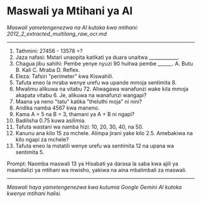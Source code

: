 # Maswali ya Mtihani ya AI
*Maswali yametengenezwa na AI kutoka kwa mtihani: 2012_2_extracted_multilang_raw_ocr.md*

---

1.  Tathmini: 27456 - 13578 =?
2.  Jaza nafasi: Mstari unaopita katikati ya duara unaitwa ____________.
3.  Chagua jibu sahihi: Pembe yenye nyuzi 90 huitwa pembe ______.
    A. Butu B. Kali C. Mraba D. Reflex.
4.  Eleza: Tafsiri "perimeter" kwa Kiswahili.
5.  Tafuta eneo la mraba wenye urefu wa upande mmoja sentimita 8.
6.  Mwalimu alikuwa na vitabu 72. Aliwagawa wanafunzi wake kila mmoja akapata vitabu 6. Je, alikuwa na wanafunzi wangapi?
7.  Maana ya neno "tatu" katika "theluthi moja" ni nini?
8.  Andika namba 4567 kwa maneno.
9.  Kama A = 5 na B = 3, thamani ya A + B ni ngapi?
10. Badilisha 0.75 kuwa asilimia.
11. Tafuta wastani wa namba hizi: 10, 20, 30, 40, na 50.
12. Kanunu ana kilo 15 za mchele. Alimpa jirani yake kilo 2.5. Amebakiwa na kilo ngapi za mchele?
13. Tafuta eneo la mstatili wenye urefu wa sentimita 12 na upana wa sentimita 5.

Prompt: Naomba maswali 13 ya Hisabati ya darasa la saba kwa ajili ya maandalizi ya mtihani wa mwisho, yakiwa na aina mbalimbali za maswali.

---
*Maswali haya yametengenezwa kwa kutumia Google Gemini AI kutoka kwenye mtihani halisi.*
